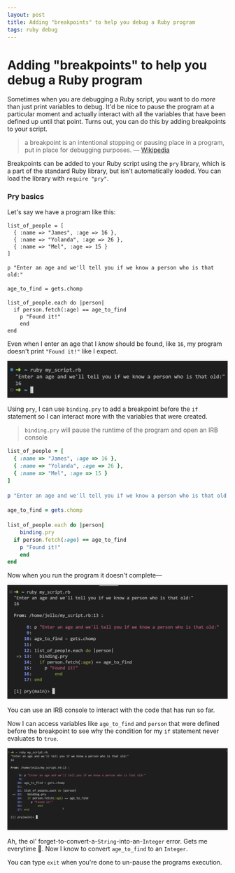 ```yaml
---
layout: post
title: Adding "breakpoints" to help you debug a Ruby program
tags: ruby debug
---
```


# Adding "breakpoints" to help you debug a Ruby program

Sometimes when you are debugging a Ruby script, you want to do *more* than just print variables to debug. It'd be nice to pause the program at a particular moment and actually interact with all the variables that have been defined up until that point. Turns out, you can do this by adding breakpoints to your script.

> a breakpoint is an intentional stopping or pausing place in a program, put in place for debugging purposes.
> — [Wikipedia](https://en.wikipedia.org/wiki/Breakpoint)

Breakpoints can be added to your Ruby script using the `pry` library, which is a part of the standard Ruby library, but isn't automatically loaded. You can load the library with `require "pry"`.

### Pry basics

Let's say we have a program like this:

```
list_of_people = [
  { :name => "James", :age => 16 },
  { :name => "Yolanda", :age => 26 },
  { :name => "Mel", :age => 15 }
]

p "Enter an age and we'll tell you if we know a person who is that old:"

age_to_find = gets.chomp

list_of_people.each do |person|
  if person.fetch(:age) == age_to_find
    p "Found it!"
	end
end
```

Even when I enter an age that I _know_ should be found, like `16`, my program doesn't print `"Found it!"` like I expect.

![program-not-doing-what-i-want.png](/public/images/program-not-doing-what-i-want.png)

Using `pry`, I can use `binding.pry` to add a breakpoint before the `if` statement so I can interact more with the variables that were created.

> `binding.pry` will pause the runtime of the program and open an IRB console


```rb
list_of_people = [
  { :name => "James", :age => 16 },
  { :name => "Yolanda", :age => 26 },
  { :name => "Mel", :age => 15 }
]

p "Enter an age and we'll tell you if we know a person who is that old:"

age_to_find = gets.chomp

list_of_people.each do |person|
	binding.pry
  if person.fetch(:age) == age_to_find
    p "Found it!"
	end
end
```

Now when you run the program it doesn't complete—

![adding-binding-dot-pry.png](/public/images/adding-binding-dot-pry.png)

You can use an IRB console to interact with the code that has run so far.

Now I can access variables like `age_to_find` and `person` that were defined before the breakpoint to see why the condition for my `if` statement never evaluates to `true`.

![debugging-with-pry.gif](/public/images/debugging-with-pry.gif)

Ah, the ol' forget-to-convert-a-`String`-into-an-`Integer` error. Gets me everytime 🤦. Now I know to convert `age_to_find` to an `Integer`.

You can type `exit` when you're done to un-pause the programs execution.
